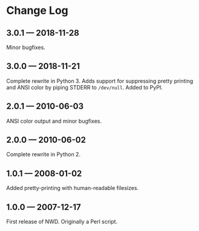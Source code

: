 # Change Log

## 3.0.1 — 2018-11-28

Minor bugfixes.

## 3.0.0 — 2018-11-21

Complete rewrite in Python 3.
Adds support for suppressing pretty printing and ANSI color by piping STDERR to `/dev/null`.
Added to PyPI.

## 2.0.1 — 2010-06-03

ANSI color output and minor bugfixes.

## 2.0.0 — 2010-06-02

Complete rewrite in Python 2.

## 1.0.1 — 2008-01-02

Added pretty-printing with human-readable filesizes.

## 1.0.0 — 2007-12-17

First release of NWD. Originally a Perl script.
